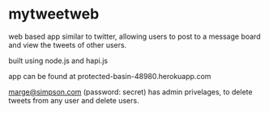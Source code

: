 # mytweetweb
web based app similar to twitter, allowing users to post to a message board and view the tweets of other users.

built using node.js and hapi.js

app can be found at protected-basin-48980.herokuapp.com


marge@simpson.com (password: secret) has admin privelages, to delete tweets from any user and delete users.
